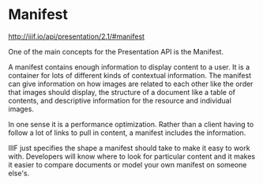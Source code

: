 # Manifest

http://iiif.io/api/presentation/2.1/#manifest

One of the main concepts for the Presentation API is the Manifest.

A manifest contains enough information to display content to a user. It is a container for lots of different kinds of contextual information. The manifest can give information on how images are related to each other like the order that images should display, the structure of a document like a table of contents, and descriptive information for the resource and individual images.

In one sense it is a performance optimization. Rather than a client having to follow a lot of links to pull in content, a manifest includes the information.

IIIF just specifies the shape a manifest should take to make it easy to work with. Developers will know where to look for particular content and it makes it easier to compare documents or model your own manifest on someone else's.
